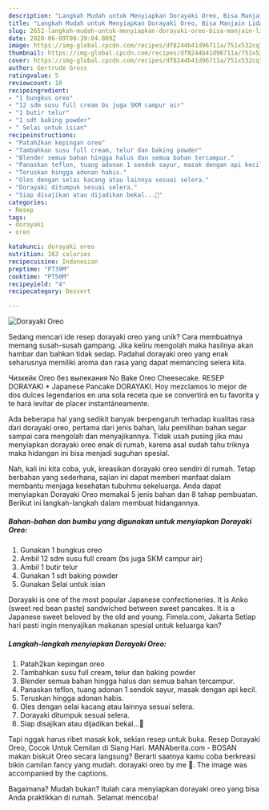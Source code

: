 ```yaml
---
description: "Langkah Mudah untuk Menyiapkan Dorayaki Oreo, Bisa Manjain Lidah"
title: "Langkah Mudah untuk Menyiapkan Dorayaki Oreo, Bisa Manjain Lidah"
slug: 2652-langkah-mudah-untuk-menyiapkan-dorayaki-oreo-bisa-manjain-lidah
date: 2020-06-09T08:39:04.809Z
image: https://img-global.cpcdn.com/recipes/df8244b41d96711a/751x532cq70/dorayaki-oreo-foto-resep-utama.jpg
thumbnail: https://img-global.cpcdn.com/recipes/df8244b41d96711a/751x532cq70/dorayaki-oreo-foto-resep-utama.jpg
cover: https://img-global.cpcdn.com/recipes/df8244b41d96711a/751x532cq70/dorayaki-oreo-foto-resep-utama.jpg
author: Gertrude Gross
ratingvalue: 5
reviewcount: 10
recipeingredient:
- "1 bungkus oreo"
- "12 sdm susu full cream bs juga SKM campur air"
- "1 butir telur"
- "1 sdt baking powder"
- " Selai untuk isian"
recipeinstructions:
- "Patah2kan kepingan oreo"
- "Tambahkan susu full cream, telur dan baking powder"
- "Blender semua bahan hingga halus dan semua bahan tercampur."
- "Panaskan teflon, tuang adonan 1 sendok sayur, masak dengan api kecil."
- "Teruskan hingga adonan habis."
- "Oles dengan selai kacang atau lainnya sesuai selera."
- "Dorayaki ditumpuk sesuai selera."
- "Siap disajikan atau dijadikan bekal...🤗"
categories:
- Resep
tags:
- dorayaki
- oreo

katakunci: dorayaki oreo 
nutrition: 163 calories
recipecuisine: Indonesian
preptime: "PT39M"
cooktime: "PT50M"
recipeyield: "4"
recipecategory: Dessert

---
```



![Dorayaki Oreo](https://img-global.cpcdn.com/recipes/df8244b41d96711a/751x532cq70/dorayaki-oreo-foto-resep-utama.jpg)

Sedang mencari ide resep dorayaki oreo yang unik? Cara membuatnya memang susah-susah gampang. Jika keliru mengolah maka hasilnya akan hambar dan bahkan tidak sedap. Padahal dorayaki oreo yang enak seharusnya memiliki aroma dan rasa yang dapat memancing selera kita.

Чизкейк Oreo без выпекания No Bake Oreo Cheesecake. RESEP DORAYAKI * Japanese Pancake DORAYAKI. Hoy mezclamos lo mejor de dos dulces legendarios en una sola receta que se convertirá en tu favorita y te hará levitar de placer instantáneamente.

Ada beberapa hal yang sedikit banyak berpengaruh terhadap kualitas rasa dari dorayaki oreo, pertama dari jenis bahan, lalu pemilihan bahan segar sampai cara mengolah dan menyajikannya. Tidak usah pusing jika mau menyiapkan dorayaki oreo enak di rumah, karena asal sudah tahu triknya maka hidangan ini bisa menjadi suguhan spesial.


Nah, kali ini kita coba, yuk, kreasikan dorayaki oreo sendiri di rumah. Tetap berbahan yang sederhana, sajian ini dapat memberi manfaat dalam membantu menjaga kesehatan tubuhmu sekeluarga. Anda dapat menyiapkan Dorayaki Oreo memakai 5 jenis bahan dan 8 tahap pembuatan. Berikut ini langkah-langkah dalam membuat hidangannya.

<!--inarticleads1-->

##### Bahan-bahan dan bumbu yang digunakan untuk menyiapkan Dorayaki Oreo:

1. Gunakan 1 bungkus oreo
1. Ambil 12 sdm susu full cream (bs juga SKM campur air)
1. Ambil 1 butir telur
1. Gunakan 1 sdt baking powder
1. Gunakan  Selai untuk isian


Dorayaki is one of the most popular Japanese confectioneries. It is Anko (sweet red bean paste) sandwiched between sweet pancakes. It is a Japanese sweet beloved by the old and young. Fimela.com, Jakarta Setiap hari pasti ingin menyajikan makanan spesial untuk keluarga kan? 

<!--inarticleads2-->

##### Langkah-langkah menyiapkan Dorayaki Oreo:

1. Patah2kan kepingan oreo
1. Tambahkan susu full cream, telur dan baking powder
1. Blender semua bahan hingga halus dan semua bahan tercampur.
1. Panaskan teflon, tuang adonan 1 sendok sayur, masak dengan api kecil.
1. Teruskan hingga adonan habis.
1. Oles dengan selai kacang atau lainnya sesuai selera.
1. Dorayaki ditumpuk sesuai selera.
1. Siap disajikan atau dijadikan bekal...🤗


Tapi nggak harus ribet masak kok, sekian resep untuk buka. Resep Dorayaki Oreo, Cocok Untuk Cemilan di Siang Hari. MANAberita.com - BOSAN makan biskuit Oreo secara langsung? Berarti saatnya kamu coba berkreasi bikin camilan fancy yang mudah. dorayaki oreo by me 🌼. The image was accompanied by the captions. 

Bagaimana? Mudah bukan? Itulah cara menyiapkan dorayaki oreo yang bisa Anda praktikkan di rumah. Selamat mencoba!
